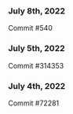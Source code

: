 ### July 8th, 2022

Commit #540

### July 5th, 2022

Commit #314353


### July 4th, 2022

Commit #72281

